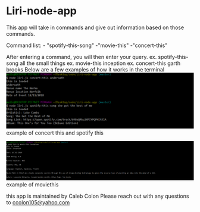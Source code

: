 # Liri-node-app

This app will take in commands and give out information based on those commands. 

Command list:
    - "spotify-this-song"
    -"movie-this"
    -"concert-this"

After entering a command, you will then enter your query.
    ex. spotify-this-song all the small things
    ex. movie-this inception
    ex. concert-this garth brooks
Below are a few examples of how it works in the terminal
![](2018-12-10-22-23-54.png) example of concert this and spotify this

![](2018-12-10-22-24-52.png) example of moviethis

this app is maintained by Caleb Colon
Please reach out with any questions to ccolon105@yahoo.com